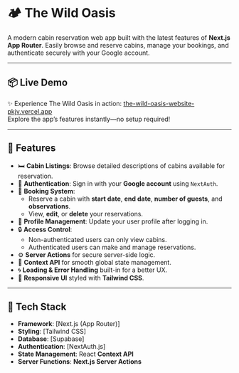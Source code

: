 # 🏕️ The Wild Oasis

A modern cabin reservation web app built with the latest features of **Next.js App Router**. Easily browse and reserve cabins, manage your bookings, and authenticate securely with your Google account.

---

## 📦 Live Demo

✨ Experience The Wild Oasis in action: [the-wild-oasis-website-pkjv.vercel.app](https://the-wild-oasis-website-pkjv.vercel.app/)  
Explore the app’s features instantly—no setup required!

---

## 🌟 Features

- 🛏️ **Cabin Listings**: Browse detailed descriptions of cabins available for reservation.
- 🔐 **Authentication**: Sign in with your **Google account** using `NextAuth`.
- 📅 **Booking System**:
  - Reserve a cabin with **start date**, **end date**, **number of guests**, and **observations**.
  - View, **edit**, or **delete** your reservations.
- 👤 **Profile Management**: Update your user profile after logging in.
- 🔒 **Access Control**:
  - Non-authenticated users can only view cabins.
  - Authenticated users can make and manage reservations.
- ⚙️ **Server Actions** for secure server-side logic.
- 💬 **Context API** for smooth global state management.
- 🌀 **Loading & Error Handling** built-in for a better UX.
- 🎨 **Responsive UI** styled with **Tailwind CSS**.

---

## 🚀 Tech Stack

- **Framework**: [Next.js (App Router)]
- **Styling**: [Tailwind CSS]
- **Database**: [Supabase]
- **Authentication**: [NextAuth.js]
- **State Management**: React **Context API**
- **Server Functions**: **Next.js Server Actions**
